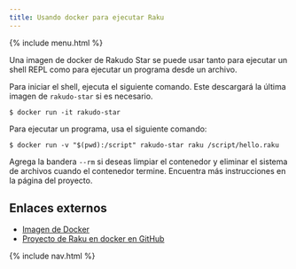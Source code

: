 ```yaml
---
title: Usando docker para ejecutar Raku
---
```


{% include menu.html %}

Una imagen de docker de Rakudo Star se puede usar tanto para ejecutar un shell REPL como para ejecutar un programa desde un archivo.

Para iniciar el shell, ejecuta el siguiente comando. Este descargará la última imagen de `rakudo-star` si es necesario.

```console
$ docker run -it rakudo-star
```
Para ejecutar un programa, usa el siguiente comando:

```console
$ docker run -v "$(pwd):/script" rakudo-star raku /script/hello.raku
```

Agrega la bandera `--rm` si deseas limpiar el contenedor y eliminar el sistema de archivos cuando el contenedor termine. Encuentra más instrucciones en la página del proyecto.

## Enlaces externos

* [Imagen de Docker](https://hub.docker.com/_/rakudo-star/)
* [Proyecto de Raku en docker en GitHub](https://github.com/Raku/docker)

{% include nav.html %}